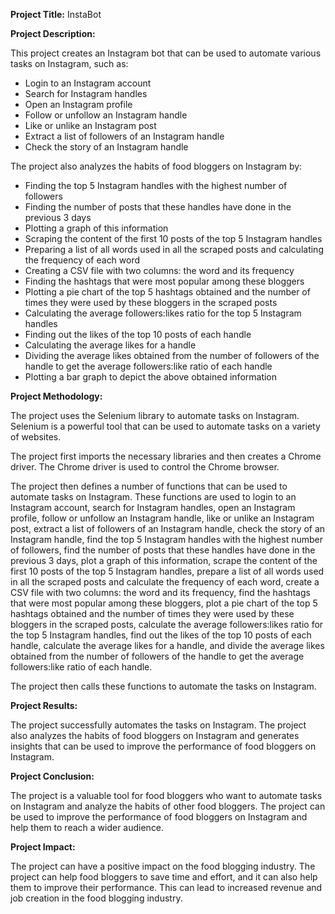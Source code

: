 **Project Title:** InstaBot

**Project Description:**

This project creates an Instagram bot that can be used to automate various tasks on Instagram, such as:

* Login to an Instagram account
* Search for Instagram handles
* Open an Instagram profile
* Follow or unfollow an Instagram handle
* Like or unlike an Instagram post
* Extract a list of followers of an Instagram handle
* Check the story of an Instagram handle

The project also analyzes the habits of food bloggers on Instagram by:

* Finding the top 5 Instagram handles with the highest number of followers
* Finding the number of posts that these handles have done in the previous 3 days
* Plotting a graph of this information
* Scraping the content of the first 10 posts of the top 5 Instagram handles
* Preparing a list of all words used in all the scraped posts and calculating the frequency of each word
* Creating a CSV file with two columns: the word and its frequency
* Finding the hashtags that were most popular among these bloggers
* Plotting a pie chart of the top 5 hashtags obtained and the number of times they were used by these bloggers in the scraped posts
* Calculating the average followers:likes ratio for the top 5 Instagram handles
* Finding out the likes of the top 10 posts of each handle
* Calculating the average likes for a handle
* Dividing the average likes obtained from the number of followers of the handle to get the average followers:like ratio of each handle
* Plotting a bar graph to depict the above obtained information

**Project Methodology:**

The project uses the Selenium library to automate tasks on Instagram. Selenium is a powerful tool that can be used to automate tasks on a variety of websites.

The project first imports the necessary libraries and then creates a Chrome driver. The Chrome driver is used to control the Chrome browser.

The project then defines a number of functions that can be used to automate tasks on Instagram. These functions are used to login to an Instagram account, search for Instagram handles, open an Instagram profile, follow or unfollow an Instagram handle, like or unlike an Instagram post, extract a list of followers of an Instagram handle, check the story of an Instagram handle, find the top 5 Instagram handles with the highest number of followers, find the number of posts that these handles have done in the previous 3 days, plot a graph of this information, scrape the content of the first 10 posts of the top 5 Instagram handles, prepare a list of all words used in all the scraped posts and calculate the frequency of each word, create a CSV file with two columns: the word and its frequency, find the hashtags that were most popular among these bloggers, plot a pie chart of the top 5 hashtags obtained and the number of times they were used by these bloggers in the scraped posts, calculate the average followers:likes ratio for the top 5 Instagram handles, find out the likes of the top 10 posts of each handle, calculate the average likes for a handle, and divide the average likes obtained from the number of followers of the handle to get the average followers:like ratio of each handle.

The project then calls these functions to automate the tasks on Instagram.

**Project Results:**

The project successfully automates the tasks on Instagram. The project also analyzes the habits of food bloggers on Instagram and generates insights that can be used to improve the performance of food bloggers on Instagram.

**Project Conclusion:**

The project is a valuable tool for food bloggers who want to automate tasks on Instagram and analyze the habits of other food bloggers. The project can be used to improve the performance of food bloggers on Instagram and help them to reach a wider audience.

**Project Impact:**

The project can have a positive impact on the food blogging industry. The project can help food bloggers to save time and effort, and it can also help them to improve their performance. This can lead to increased revenue and job creation in the food blogging industry.
